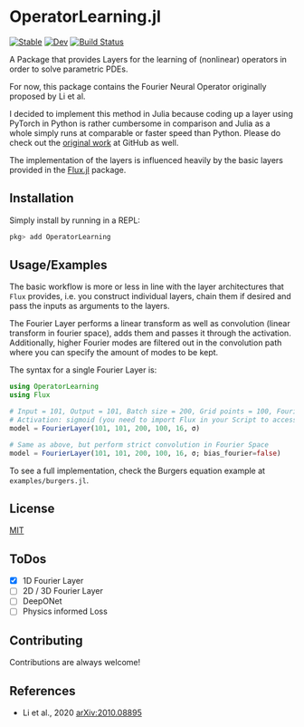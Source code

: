 
# OperatorLearning.jl

[![Stable](https://img.shields.io/badge/docs-stable-blue.svg)](https://pzimbrod.github.io/OperatorLearning.jl/stable)
[![Dev](https://img.shields.io/badge/docs-dev-blue.svg)](https://pzimbrod.github.io/OperatorLearning.jl/dev)
[![Build Status](https://github.com/pzimbrod/OperatorLearning.jl/actions/workflows/CI.yml/badge.svg?branch=master)](https://github.com/pzimbrod/OperatorLearning.jl/actions/workflows/CI.yml?query=branch%3Amaster++)

A Package that provides Layers for the learning of (nonlinear) operators in order to solve parametric PDEs.

For now, this package contains the Fourier Neural Operator originally proposed by Li et al.

I decided to implement this method in Julia because coding up a layer using PyTorch in Python is rather cumbersome in comparison and Julia as a whole simply runs at comparable or faster speed than Python. Please do check out the [original work](https://github.com/zongyi-li/fourier_neural_operator) at GitHub as well.

The implementation of the layers is influenced heavily by the basic layers provided in the [Flux.jl](https://github.com/FluxML/Flux.jl) package.

## Installation

Simply install by running in a REPL:

```julia
pkg> add OperatorLearning
```

## Usage/Examples

The basic workflow is more or less in line with the layer architectures that `Flux` provides, i.e. you construct individual layers, chain them if desired and pass the inputs as arguments to the layers.

The Fourier Layer performs a linear transform as well as convolution (linear transform in fourier space), adds them and passes it through the activation.
Additionally, higher Fourier modes are filtered out in the convolution path where you can specify the amount of modes to be kept.

The syntax for a single Fourier Layer is:

```julia
using OperatorLearning
using Flux

# Input = 101, Output = 101, Batch size = 200, Grid points = 100, Fourier modes = 16
# Activation: sigmoid (you need to import Flux in your Script to access the activations)
model = FourierLayer(101, 101, 200, 100, 16, σ)

# Same as above, but perform strict convolution in Fourier Space
model = FourierLayer(101, 101, 200, 100, 16, σ; bias_fourier=false)
```

To see a full implementation, check the Burgers equation example at `examples/burgers.jl`.

## License

[MIT](https://choosealicense.com/licenses/mit/)

## ToDos

- [x] 1D Fourier Layer
- [ ] 2D / 3D Fourier Layer
- [ ] DeepONet
- [ ] Physics informed Loss

## Contributing

Contributions are always welcome!

## References

- Li et al., 2020 [arXiv:2010.08895](https://arxiv.org/abs/2010.08895)
